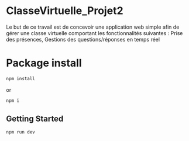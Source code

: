 # ClasseVirtuelle_Projet2

Le but de ce travail est de concevoir une application web simple afin de gérer une classe virtuelle comportant les fonctionnalités suivantes : Prise des présences, Gestions des questions/réponses en temps réel

# Package install

```bash
npm install
```
or
```bash
npm i
```

## Getting Started

```bash
npm run dev
```

